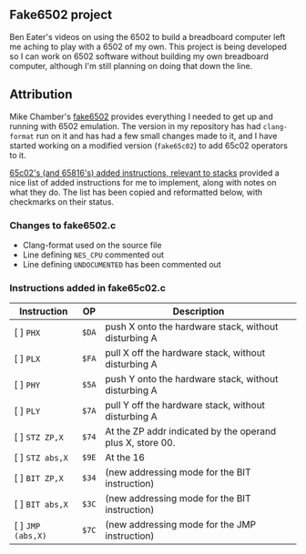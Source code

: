 ## Fake6502 project

Ben Eater's videos on using the 6502 to build a breadboard computer
left me aching to play with a 6502 of my own. This project is being
developed so I can work on 6502 software without building my own
breadboard computer, although I'm still planning on doing that down
the line.

## Attribution

Mike Chamber's [fake6502](http://rubbermallet.org/fake6502.c) provides
everything I needed to get up and running with 6502 emulation.
The version in my repository has had `clang-format` run on it and has had a
few small changes made to it, and I have started working on a modified
version (`fake65c02`) to add 65c02 operators to it.

[65c02's (and 65816's) added instructions, relevant to stacks](http://wilsonminesco.com/stacks/65c02added_stack_inst.html)
provided a nice list of added instructions for me to implement, along with notes
on what they do. The list has been copied and reformatted below, with checkmarks on
their status.


### Changes to fake6502.c

* Clang-format used on the source file
* Line defining `NES_CPU` commented out
* Line defining `UNDOCUMENTED` has been commented out

### Instructions added in fake65c02.c

Instruction       | OP    | Description
------------------|-------|-----------------------------------------------------
[ ] `PHX`         | `$DA` | push X onto the hardware stack, without disturbing A
[ ] `PLX`         | `$FA` | pull X  off the hardware stack, without disturbing A
[ ] `PHY`         | `$5A` | push Y onto the hardware stack, without disturbing A
[ ] `PLY`         | `$7A` | pull Y  off the hardware stack, without disturbing A
[ ] `STZ ZP,X`    | `$74` | At the ZP addr indicated by the operand plus X, store 00.
[ ] `STZ abs,X`   | `$9E` | At the 16|bit addr indicated by the operand plus X, store 00.
[ ] `BIT ZP,X`    | `$34` | (new addressing mode for the BIT instruction)
[ ] `BIT abs,X`   | `$3C` | (new addressing mode for the BIT instruction)
[ ] `JMP (abs,X)` | `$7C` | (new addressing mode for the JMP instruction)
